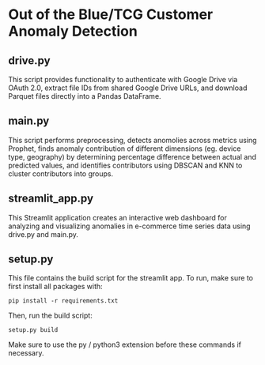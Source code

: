 # Out of the Blue/TCG Customer Anomaly Detection

## drive.py

This script provides functionality to authenticate with Google Drive via OAuth 2.0, extract file IDs from shared Google Drive URLs, and download Parquet files directly into a Pandas DataFrame.

## main.py

This script performs preprocessing, detects anomolies across metrics using Prophet, finds anomaly contribution of different dimensions (eg. device type, geography) by determining percentage difference between actual and predicted values, and identifies contributors using DBSCAN and KNN to cluster contributors into groups.

## streamlit_app.py

This Streamlit application creates an interactive web dashboard for analyzing and visualizing anomalies in e-commerce time series data using drive.py and main.py.

## setup.py

This file contains the build script for the streamlit app. To run, make sure to first install all packages with:

```
pip install -r requirements.txt
```

Then, run the build script:

```
setup.py build
```

Make sure to use the py / python3 extension before these commands if necessary.
